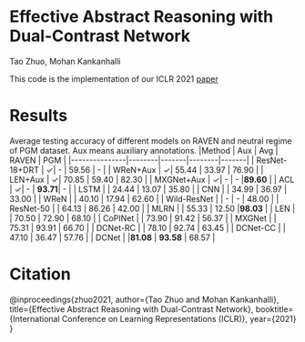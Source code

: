 # Effective Abstract Reasoning with Dual-Contrast Network
Tao Zhuo, Mohan Kankanhalli

This code is the implementation of our ICLR 2021 [paper](https://openreview.net/pdf?id=ldxlzGYWDmW)

# Results

Average testing accuracy of different models on RAVEN and neutral regime of PGM dataset. Aux means auxiliary annotations.
|Method         | Aux    | Avg   | RAVEN  | PGM   | 
|---------------|--------|-------|--------|-------|
| ResNet-18+DRT | &check;| -     |  59.56 |   -   |
| WReN+Aux      | &check;| 55.44 |  33.97 | 76.90 |
| LEN+Aux       | &check;| 70.85 |  59.40 | 82.30 |
| MXGNet+Aux    | &check;|  -    |   -    |**89.60** |
|  ACL          | &check;|  -    | **93.71**|  -  |
| LSTM          |        | 24.44 | 13.07  | 35.80 |
| CNN           |        | 34.99 | 36.97  | 33.00 |
| WReN          |        | 40.10 | 17.94  | 62.60 |
| Wild-ResNet   |        |  -    |  -     | 48.00 |
| ResNet-50     |        | 64.13 | 86.26  | 42.00 |
| MLRN          |        | 55.33 | 12.50  |**98.03** |
| LEN           |        | 70.50 | 72.90  | 68.10 |
| CoPINet       |        | 73.90 | 91.42  | 56.37 |
| MXGNet        |        | 75.31 | 93.91  | 66.70 |
| DCNet-RC      |        | 78.10 | 92.74  | 63.45 |
| DCNet-CC      |        | 47.10 | 36.47  | 57.76 |
| DCNet         |        |**81.08** | **93.58** | 68.57 |

# Citation
@inproceedings{zhuo2021,
    author={Tao Zhuo and Mohan Kankanhalli},
    title={Effective Abstract Reasoning with Dual-Contrast Network},
    booktitle={International Conference on Learning Representations (ICLR)},
    year={2021}
}

